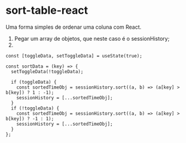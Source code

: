 # sort-table-react
Uma forma simples de ordenar uma coluna com React.

1) Pegar um array de objetos, que neste caso é o sessionHistory;
2) 
```
const [toggleData, setToggleData] = useState(true);

const sortData = (key) => {
  setToggleData(!toggleData);

  if (toggleData) {
    const sortedTimeObj = sessionHistory.sort((a, b) => (a[key] > b[key]) ? 1 : -1);
    sessionHistory = [...sortedTimeObj];
  }
  if (!toggleData) {
    const sortedTimeObj = sessionHistory.sort((a, b) => (a[key] > b[key]) ? -1 : 1);
    sessionHistory = [...sortedTimeObj];
  }
};
```

